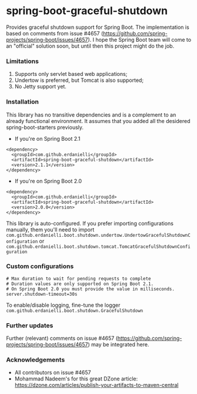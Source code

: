 # spring-boot-graceful-shutdown
Provides graceful shutdown support for Spring Boot.
The implementation is based on comments from issue #4657 (https://github.com/spring-projects/spring-boot/issues/4657).
I hope the Spring Boot team will come to an "official" solution soon, but until then this project might do the job. 

### Limitations

1. Supports only servlet based web applications;
2. Undertow is preferred, but Tomcat is also supported;
3. No Jetty support yet.

### Installation

This library has no transitive dependencies and is a complement to an already functional environment. 
It assumes that you added all the desidered spring-boot-starters previously.

- If you're on Spring Boot 2.1
```
<dependency>
  <groupId>com.github.erdanielli</groupId>
  <artifactId>spring-boot-graceful-shutdown</artifactId>
  <version>2.1.1</version>
</dependency>
```
- If you're on Spring Boot 2.0
```
<dependency>
  <groupId>com.github.erdanielli</groupId>
  <artifactId>spring-boot-graceful-shutdown</artifactId>
  <version>2.0.0</version>
</dependency>
```

This library is auto-configured. If you prefer importing configurations manually,
them you'll need to import `com.github.erdanielli.boot.shutdown.undertow.UndertowGracefulShutdownConfiguration` 
or `com.github.erdanielli.boot.shutdown.tomcat.TomcatGracefulShutdownConfiguration`

### Custom configurations

```
# Max duration to wait for pending requests to complete
# Duration values are only supported on Spring Boot 2.1.
# On Spring Boot 2.0 you must provide the value in milliseconds.
server.shutdown-timeout=30s    
```

To enable/disable logging, fine-tune the logger `com.github.erdanielli.boot.shutdown.GracefulShutdown`

### Further updates

Further (relevant) comments on issue #4657 (https://github.com/spring-projects/spring-boot/issues/4657) 
may be integrated here.

### Acknowledgements

- All contributors on issue #4657
- Mohammad Nadeem's for this great DZone article: https://dzone.com/articles/publish-your-artifacts-to-maven-central
